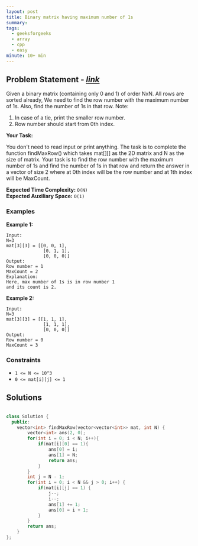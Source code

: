 ```yaml
---
layout: post
title: Binary matrix having maximum number of 1s
summary:
tags:
  - geeksforgeeks
  - array
  - cpp
  - easy
minute: 10+ min
---
```


## Problem Statement - [_link_](https://practice.geeksforgeeks.org/problems/77e1c3e12cd148f835d53eb168d4472b2ff539fa/1)

Given a binary matrix (containing only 0 and 1) of order NxN. All rows are sorted already, We need to find the row number with the maximum number of 1s. Also, find the number of 1s in that row.
Note:

1. In case of a tie, print the smaller row number.
2. Row number should start from 0th index.

**Your Task:**

You don't need to read input or print anything. The task is to complete the function findMaxRow() which takes mat[][] as the 2D matrix and N as the size of matrix. Your task is to find the row number with the maximum number of 1s and find the number of 1s in that row and return the answer in a vector of size 2 where at 0th index will be the row number and at 1th index will be MaxCount.

**Expected Time Complexity:** `O(N)`  
**Expected Auxiliary Space:** `O(1)` 

### Examples

**Example 1:**

```
Input:
N=3
mat[3][3] = [[0, 0, 1], 
              [0, 1, 1], 
              [0, 0, 0]]
Output:
Row number = 1
MaxCount = 2
Explanation:
Here, max number of 1s is in row number 1
and its count is 2.
```

**Example 2:**

```
Input:
N=3
mat[3][3] = [[1, 1, 1], 
              [1, 1, 1], 
              [0, 0, 0]]
Output:
Row number = 0
MaxCount = 3
```

### Constraints

- `1 <= N <= 10^3`
- `0 <= mat[i][j] <= 1`

## Solutions

```cpp

class Solution {
  public:
    vector<int> findMaxRow(vector<vector<int>> mat, int N) {
        vector<int> ans(2, 0);
        for(int i = 0; i < N; i++){
            if(mat[i][0] == 1){
                ans[0] = i;
                ans[1] = N;
                return ans;
            }
        }
        int j = N - 1;
        for(int i = 0; i < N && j > 0; i++) {
            if(mat[i][j] == 1) {
                j--;
                i--;
                ans[1] += 1;
                ans[0] = i + 1;
            }
        }
        return ans;
    }
};

```
